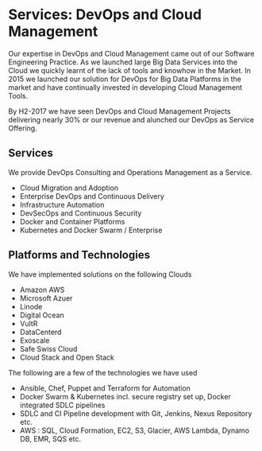 # Services: DevOps and Cloud Management

Our expertise in DevOps and Cloud Management came out of our Software Engineering Practice. As we launched large Big Data Services into the Cloud we quickly learnt of the lack of tools and knowhow in the Market. In 2015 we launched our solution for DevOps for Big Data Platforms in the market and have continually invested in developing Cloud Management Tools.

By H2-2017 we have seen DevOps and Cloud Management Projects delivering nearly 30% or our revenue and alunched our DevOps as Service Offering.

## Services

We provide DevOps Consulting and Operations Management as a Service.

* Cloud Migration and Adoption
* Enterprise DevOps and Continuous Delivery
* Infrastructure Automation
* DevSecOps and Continuous Security
* Docker and Container Platforms
* Kubernetes and Docker Swarm / Enterprise

## Platforms and Technologies

We have implemented solutions on the following Clouds

* Amazon AWS
* Microsoft Azuer
* Linode
* Digital Ocean
* VultR
* DataCenterd
* Exoscale
* Safe Swiss Cloud
* Cloud Stack and Open Stack

The following are a few of the technologies we have used

* Ansible, Chef, Puppet and Terraform for Automation
* Docker Swarm & Kubernetes incl. secure registry set up, Docker integrated SDLC pipelines
* SDLC and CI Pipeline development with Git, Jenkins, Nexus Repository etc.
* AWS : SQL, Cloud Formation, EC2, S3, Glacier, AWS Lambda, Dynamo DB, EMR, SQS etc.



